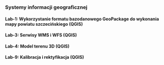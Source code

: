 ### Systemy informacji geograficznej

#### Lab-1: Wykorzystanie formatu bazodanowego GeoPackage do wykonania mapy powiatu szczecińskiego (QGIS)

#### Lab-3: Serwisy WMS i WFS (QGIS)

#### Lab-4: Model terenu 3D (QGIS)

#### Lab-9: Kalibracja i rektyfikacja (QGIS)

